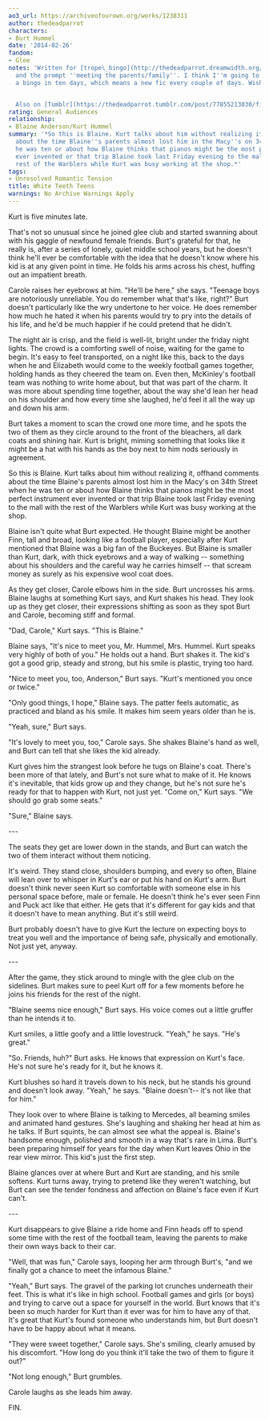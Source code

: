 ```yaml
---
ao3_url: https://archiveofourown.org/works/1238311
author: thedeadparrot
characters:
- Burt Hummel
date: '2014-02-26'
fandom:
- Glee
notes: 'Written for [trope\_bingo](http://thedeadparrot.dreamwidth.org/546413.html)
  and the prompt ''meeting the parents/family''. I think I''m going to aim to get
  a bingo in ten days, which means a new fic every couple of days. Wish me luck.


  Also on [Tumblr](https://thedeadparrot.tumblr.com/post/77855213030/fic-white-teeth-teens-glee-kurt-blaine)'
rating: General Audiences
relationship:
- Blaine Anderson/Kurt Hummel
summary: '*So this is Blaine. Kurt talks about him without realizing it, offhand comments
  about the time Blaine''s parents almost lost him in the Macy''s on 34th Street when
  he was ten or about how Blaine thinks that pianos might be the most perfect instrument
  ever invented or that trip Blaine took last Friday evening to the mall with the
  rest of the Warblers while Kurt was busy working at the shop.*'
tags:
- Unresolved Romantic Tension
title: White Teeth Teens
warnings: No Archive Warnings Apply
---
```


Kurt is five minutes late.

That's not so unusual since he joined glee club and started swanning about with his gaggle of newfound female friends. Burt's grateful for that, he really is, after a series of lonely, quiet middle school years, but he doesn't think he'll ever be comfortable with the idea that he doesn't know where his kid is at any given point in time. He folds his arms across his chest, huffing out an impatient breath.

Carole raises her eyebrows at him. "He'll be here," she says. "Teenage boys are notoriously unreliable. You do remember what that's like, right?" Burt doesn't particularly like the wry undertone to her voice. He does remember how much he hated it when his parents would try to pry into the details of his life, and he'd be much happier if he could pretend that he didn't.

The night air is crisp, and the field is well\-lit, bright under the friday night lights. The crowd is a comforting swell of noise, waiting for the game to begin. It's easy to feel transported, on a night like this, back to the days when he and Elizabeth would come to the weekly football games together, holding hands as they cheered the team on. Even then, McKinley's football team was nothing to write home about, but that was part of the charm. It was more about spending time together, about the way she'd lean her head on his shoulder and how every time she laughed, he'd feel it all the way up and down his arm.

Burt takes a moment to scan the crowd one more time, and he spots the two of them as they circle around to the front of the bleachers, all dark coats and shining hair. Kurt is bright, miming something that looks like it might be a hat with his hands as the boy next to him nods seriously in agreement.

So this is Blaine. Kurt talks about him without realizing it, offhand comments about the time Blaine's parents almost lost him in the Macy's on 34th Street when he was ten or about how Blaine thinks that pianos might be the most perfect instrument ever invented or that trip Blaine took last Friday evening to the mall with the rest of the Warblers while Kurt was busy working at the shop.

Blaine isn't quite what Burt expected. He thought Blaine might be another Finn, tall and broad, looking like a football player, especially after Kurt mentioned that Blaine was a big fan of the Buckeyes. But Blaine is smaller than Kurt, dark, with thick eyebrows and a way of walking \-\- something about his shoulders and the careful way he carries himself \-\- that scream money as surely as his expensive wool coat does.

As they get closer, Carole elbows him in the side. Burt uncrosses his arms. Blaine laughs at something Kurt says, and Kurt shakes his head. They look up as they get closer, their expressions shifting as soon as they spot Burt and Carole, becoming stiff and formal.

"Dad, Carole," Kurt says. "This is Blaine."

Blaine says, "It's nice to meet you, Mr. Hummel, Mrs. Hummel. Kurt speaks very highly of both of you." He holds out a hand. Burt shakes it. The kid's got a good grip, steady and strong, but his smile is plastic, trying too hard.

"Nice to meet you, too, Anderson," Burt says. "Kurt's mentioned you once or twice."

"Only good things, I hope," Blaine says. The patter feels automatic, as practiced and bland as his smile. It makes him seem years older than he is.

"Yeah, sure," Burt says.

"It's lovely to meet you, too," Carole says. She shakes Blaine's hand as well, and Burt can tell that she likes the kid already.

Kurt gives him the strangest look before he tugs on Blaine's coat. There's been more of that lately, and Burt's not sure what to make of it. He knows it's inevitable, that kids grow up and they change, but he's not sure he's ready for that to happen with Kurt, not just yet. "Come on," Kurt says. "We should go grab some seats."

"Sure," Blaine says.

\-\-\-

The seats they get are lower down in the stands, and Burt can watch the two of them interact without them noticing.

It's weird. They stand close, shoulders bumping, and every so often, Blaine will lean over to whisper in Kurt's ear or put his hand on Kurt's arm. Burt doesn't think never seen Kurt so comfortable with someone else in his personal space before, male or female. He doesn't think he's ever seen Finn and Puck act like that either. He gets that it's different for gay kids and that it doesn't have to mean anything. But it's still weird.

Burt probably doesn't have to give Kurt the lecture on expecting boys to treat you well and the importance of being safe, physically and emotionally. Not just yet, anyway.

\-\-\-

After the game, they stick around to mingle with the glee club on the sidelines. Burt makes sure to peel Kurt off for a few moments before he joins his friends for the rest of the night.

"Blaine seems nice enough," Burt says. His voice comes out a little gruffer than he intends it to.

Kurt smiles, a little goofy and a little lovestruck. "Yeah," he says. "He's great."

"So. Friends, huh?" Burt asks. He knows that expression on Kurt's face. He's not sure he's ready for it, but he knows it.

Kurt blushes so hard it travels down to his neck, but he stands his ground and doesn't look away. "Yeah," he says. "Blaine doesn't\-\- it's not like that for him."

They look over to where Blaine is talking to Mercedes, all beaming smiles and animated hand gestures. She's laughing and shaking her head at him as he talks. If Burt squints, he can almost see what the appeal is. Blaine's handsome enough, polished and smooth in a way that's rare in Lima. Burt's been preparing himself for years for the day when Kurt leaves Ohio in the rear view mirror. This kid's just the first step.

Blaine glances over at where Burt and Kurt are standing, and his smile softens. Kurt turns away, trying to pretend like they weren't watching, but Burt can see the tender fondness and affection on Blaine's face even if Kurt can't.

\-\-\-

Kurt disappears to give Blaine a ride home and Finn heads off to spend some time with the rest of the football team, leaving the parents to make their own ways back to their car.

"Well, that was fun," Carole says, looping her arm through Burt's, "and we finally got a chance to meet the infamous Blaine."

"Yeah," Burt says. The gravel of the parking lot crunches underneath their feet. This is what it's like in high school. Football games and girls (or boys) and trying to carve out a space for yourself in the world. Burt knows that it's been so much harder for Kurt than it ever was for him to have any of that. It's great that Kurt's found someone who understands him, but Burt doesn't have to be happy about what it means.

"They were sweet together," Carole says. She's smiling, clearly amused by his discomfort. "How long do you think it'll take the two of them to figure it out?"

"Not long enough," Burt grumbles.

Carole laughs as she leads him away.

FIN.